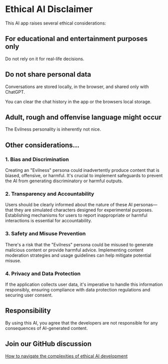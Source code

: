 # Ethical AI Disclaimer
This AI app raises several ethical considerations:

## For educational and entertainment purposes only
Do not rely on it for real-life decisions.

## Do not share personal data
Conversations are stored locally, in the browser, and shared only with ChatGPT.

You can clear the chat history in the app or the browsers local storage.

## Adult, rough and offenvise language might occur 
The Evilness personality is inherently not nice.

## Other considerations...

### 1. Bias and Discrimination
Creating an "Evilness" persona could inadvertently produce content that is biased, offensive, or harmful. It's crucial to implement safeguards to prevent the AI from generating discriminatory or harmful outputs.

### 2. Transparency and Accountability
Users should be clearly informed about the nature of these AI personas—that they are simulated characters designed for experimental purposes. Establishing mechanisms for users to report inappropriate or harmful interactions is essential for accountability.

### 3. Safety and Misuse Prevention
There's a risk that the "Evilness" persona could be misused to generate malicious content or provide harmful advice. Implementing content moderation strategies and usage guidelines can help mitigate potential misuse.

### 4. Privacy and Data Protection
If the application collects user data, it's imperative to handle this information responsibly, ensuring compliance with data protection regulations and securing user consent.

## Responsibility
By using this AI, you agree that the developers are not responsible for any consequences of AI-generated content.

## Join our GitHub discussion
[How to navigate the complexities of ethical AI development](https://github.com/RonniKahalani/good-evil-gpt/discussions/3)
